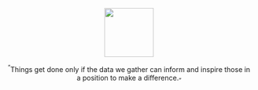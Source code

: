 <div id="header" align="center">
  <img src="https://files.catbox.moe/2wyoou.png" width="100"/>
  <p><sup>“</sup>Things get done only if the data we gather can inform and inspire those in a position to make a difference.<sub>”</sub></p>
</div>
